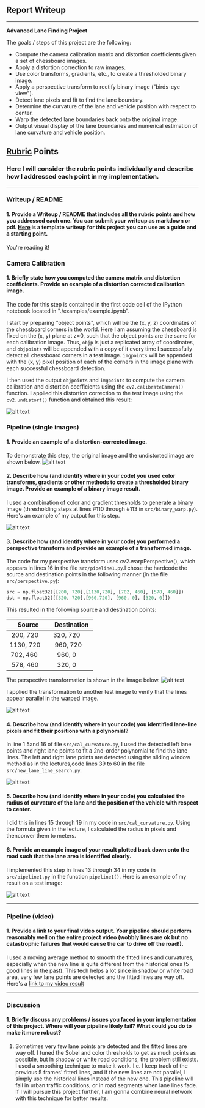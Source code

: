 ## Report Writeup


---

**Advanced Lane Finding Project**

The goals / steps of this project are the following:

* Compute the camera calibration matrix and distortion coefficients given a set of chessboard images.
* Apply a distortion correction to raw images.
* Use color transforms, gradients, etc., to create a thresholded binary image.
* Apply a perspective transform to rectify binary image ("birds-eye view").
* Detect lane pixels and fit to find the lane boundary.
* Determine the curvature of the lane and vehicle position with respect to center.
* Warp the detected lane boundaries back onto the original image.
* Output visual display of the lane boundaries and numerical estimation of lane curvature and vehicle position.

[//]: # (Image References)

[image1]: ./examples/undistortion_demo_peng.png "Undistorted"
[image2]: ./examples/undistortion_test1_before_after.png "Road Transformed"
[image3]: ./examples/binary_thresholded_test1_before_after.png "Binary thresholded Example"
[image4]: ./examples/perspective_transformed_before_after.png "Warp calibration"
[image5]: ./examples/perspective_transformed_before_after_test3.png "Warp example"
[image6]: ./examples/color_fit_lines_box.png "Fit Visual"
[image7]: ./examples/drawback_demo.png "Output"
[video1]: ./my_video.mp4 "Video"


## [Rubric](https://review.udacity.com/#!/rubrics/571/view) Points

### Here I will consider the rubric points individually and describe how I addressed each point in my implementation.  

---

### Writeup / README

#### 1. Provide a Writeup / README that includes all the rubric points and how you addressed each one.  You can submit your writeup as markdown or pdf.  [Here](https://github.com/udacity/CarND-Advanced-Lane-Lines/blob/master/writeup_template.md) is a template writeup for this project you can use as a guide and a starting point.  

You're reading it!

### Camera Calibration

#### 1. Briefly state how you computed the camera matrix and distortion coefficients. Provide an example of a distortion corrected calibration image.

The code for this step is contained in the first code cell of the IPython notebook located in "./examples/example.ipynb".  

I start by preparing "object points", which will be the (x, y, z) coordinates of the chessboard corners in the world. Here I am assuming the chessboard is fixed on the (x, y) plane at z=0, such that the object points are the same for each calibration image.  Thus, `objp` is just a replicated array of coordinates, and `objpoints` will be appended with a copy of it every time I successfully detect all chessboard corners in a test image.  `imgpoints` will be appended with the (x, y) pixel position of each of the corners in the image plane with each successful chessboard detection.  

I then used the output `objpoints` and `imgpoints` to compute the camera calibration and distortion coefficients using the `cv2.calibrateCamera()` function.  I applied this distortion correction to the test image using the `cv2.undistort()` function and obtained this result: 

![alt text][image1]

### Pipeline (single images)

#### 1. Provide an example of a distortion-corrected image.

To demonstrate this step, the original image and the undistorted image are shown below.
![alt text][image2]

#### 2. Describe how (and identify where in your code) you used color transforms, gradients or other methods to create a thresholded binary image.  Provide an example of a binary image result.

I used a combination of color and gradient thresholds to generate a binary image (thresholding steps at lines #110 through #113 in `src/binary_warp.py`).  Here's an example of my output for this step.

![alt text][image3]

#### 3. Describe how (and identify where in your code) you performed a perspective transform and provide an example of a transformed image.

The code for my perspective transform uses cv2.warpPerspective(), which appears in lines 16 in the file `src/pipeline1.py`.I chose the hardcode the source and destination points in the following manner (in the file `src/perspective.py`):
```python
src = np.float32([[200, 720],[1130,720], [702, 460], [578, 460]])
dst = np.float32([[320, 720],[960,720], [960, 0], [320, 0]])
```

This resulted in the following source and destination points:

| Source        | Destination   | 
|:-------------:|:-------------:| 
| 200, 720      | 320, 720      | 
| 1130, 720     | 960, 720      |
| 702, 460      | 960, 0        |
| 578, 460      | 320, 0        |

The perspective transformation is shown in the image below.
![alt text][image4]

I applied the transformation to another test image to verify that the lines appear parallel in the warped image.

![alt text][image5]

#### 4. Describe how (and identify where in your code) you identified lane-line pixels and fit their positions with a polynomial?
In line 1 5and 16 of file `src/cal_curvature.py`, I used the detected left lane points and right lane points to fit a 2nd-order polynomial to find the lane lines. The left and right lane points are detected using the sliding window method as in the lectures,code lines 39 to 60 in the file `src/new_lane_line_search.py`.

![alt text][image6]

#### 5. Describe how (and identify where in your code) you calculated the radius of curvature of the lane and the position of the vehicle with respect to center.

I did this in lines 15 through 19 in my code in `src/cal_curvature.py`. Using the formula given in the lecture, I calculated the radius in pixels and thenconver them to meters. 

#### 6. Provide an example image of your result plotted back down onto the road such that the lane area is identified clearly.

I implemented this step in lines 13 through 34 in my code in `src/pipeline1.py` in the function `pipeline1()`.  Here is an example of my result on a test image:

![alt text][image7]

---

### Pipeline (video)

#### 1. Provide a link to your final video output.  Your pipeline should perform reasonably well on the entire project video (wobbly lines are ok but no catastrophic failures that would cause the car to drive off the road!).

I used a moving average method to smooth the fitted lines and curvatures, especially when the new line is quite different from the historical ones (5 good lines in the past). This tech helps a lot since in shadow or white road area, very few lane points are detected and the fitted lines are way off. 
Here's a [link to my video result](./my_video.mp4)

---

### Discussion

#### 1. Briefly discuss any problems / issues you faced in your implementation of this project.  Where will your pipeline likely fail?  What could you do to make it more robust?

1) Sometimes very few lane points are detected and the fitted lines are way off. I tuned the Sobel and color thresholds to get as much points as possible, but in shadow or white road conditions, the problem still exists. I used a smoothing technique to make it work. I.e. I keep track of the previous 5 frames' fitted lines, and if the new lines are not parallel, I simply use the historical lines instead of the new one. 
This pipeline will fail in urban traffic conditions, or in road segments when lane lines fade.
If I will pursue this project further, I am gonna combine neural network with this technique for better results. 
